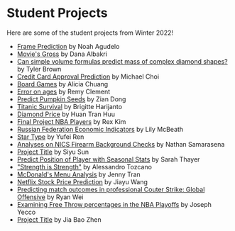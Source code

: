 # Student Projects

Here are some of the student projects from Winter 2022!

* [Frame Prediction](StudentProjects/NoahAgudelo) by Noah Agudelo
* [Movie's Gross](StudentProjects/DanaAlbakri) by Dana Albakri
* [Can simple volume formulas predict mass of complex diamond shapes?](StudentProjects/TylerBrown) by Tyler Brown
* [Credit Card Approval Prediction](StudentProjects/MichaelChoi) by Michael Choi
* [Board Games](StudentProjects/AliciaChuang) by Alicia Chuang
* [Error on ages](StudentProjects/RemyClement) by Remy Clement
* [Predict Pumpkin Seeds](StudentProjects/ZianDong) by Zian Dong
* [Titanic Survival](StudentProjects/BrigitteHarijanto) by Brigitte Harijanto
* [Diamond Price](StudentProjects/HuanTranHuu) by Huan Tran Huu
* [Final Project NBA Players](StudentProjects/RexKim) by Rex Kim
* [Russian Federation Economic Indicators](StudentProjects/LilyMcBeath) by Lily McBeath
* [Star Type](StudentProjects/YufeiRen) by Yufei Ren
* [Analyses on NICS Firearm Background Checks](StudentProjects/NathanSamarasena) by Nathan Samarasena
* [Project Title](StudentProjects/SiyuSun) by Siyu Sun
* [Predict Position of Player with Seasonal Stats](StudentProjects/SarahThayer) by Sarah Thayer
* ["Strength is Strength"](StudentProjects/AlessandroTozcano) by Alessandro Tozcano
* [McDonald's Menu Analysis](StudentProjects/JennyTran) by Jenny Tran
* [Netflix Stock Price Prediction](StudentProjects/JiayuWang) by Jiayu Wang
* [Predicting match outcomes in professional Couter Strike: Global Offensive](StudentProjects/RyanWei) by Ryan Wei
* [Examining Free Throw percentages in the NBA Playoffs](StudentProjects/JosephYecco) by Joseph Yecco
* [Project Title](StudentProjects/JiaBaoZhen) by Jia Bao Zhen
